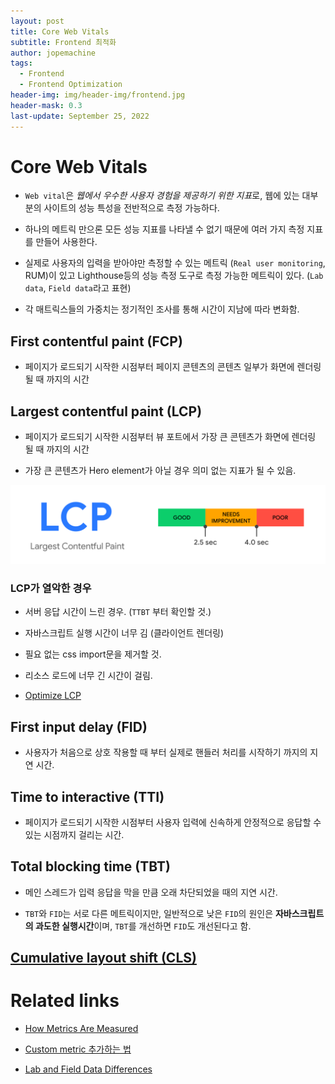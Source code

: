 ```yaml
---
layout: post
title: Core Web Vitals
subtitle: Frontend 최적화
author: jopemachine
tags:
  - Frontend
  - Frontend Optimization
header-img: img/header-img/frontend.jpg
header-mask: 0.3
last-update: September 25, 2022
---
```


# Core Web Vitals

- `Web vital`은 *웹에서 우수한 사용자 경험을 제공하기 위한 지표*로, 웹에 있는 대부분의 사이트의 성능 특성을 전반적으로 측정 가능하다.

- 하나의 메트릭 만으론 모든 성능 지표를 나타낼 수 없기 때문에 여러 가지 측정 지표를 만들어 사용한다.

- 실제로 사용자의 입력을 받아야만 측정할 수 있는 메트릭 (`Real user monitoring`, RUM)이 있고 Lighthouse등의 성능 측정 도구로 측정 가능한 메트릭이 있다. (`Lab data`, `Field data`라고 표현)

- 각 매트릭스들의 가중치는 정기적인 조사를 통해 시간이 지남에 따라 변화함.

## First contentful paint (FCP)

- 페이지가 로드되기 시작한 시점부터 페이지 콘텐츠의 콘텐츠 일부가 화면에 렌더링 될 때 까지의 시간

## Largest contentful paint (LCP)

- 페이지가 로드되기 시작한 시점부터 뷰 포트에서 가장 큰 콘텐츠가 화면에 렌더링 될 때 까지의 시간

- 가장 큰 콘텐츠가 Hero element가 아닐 경우 의미 없는 지표가 될 수 있음.

![](/img/posts/Frontend-Performance/2021-11-21-Core-Web-Vitals/elqsdYqQEefWJbUM2qMO.svg)

### LCP가 열악한 경우

- 서버 응답 시간이 느린 경우. (`TTBT` 부터 확인할 것.)

- 자바스크립트 실행 시간이 너무 김 (클라이언트 렌더링)

- 필요 없는 css import문을 제거할 것.

- 리소스 로드에 너무 긴 시간이 걸림.

- [Optimize LCP](https://web.dev/optimize-lcp/)

## First input delay (FID)

- 사용자가 처음으로 상호 작용할 때 부터 실제로 핸들러 처리를 시작하기 까지의 지연 시간.

## Time to interactive (TTI)

- 페이지가 로드되기 시작한 시점부터 사용자 입력에 신속하게 안정적으로 응답할 수 있는 시점까지 걸리는 시간.

## Total blocking time (TBT)

- 메인 스레드가 입력 응답을 막을 만큼 오래 차단되었을 때의 지연 시간.

- `TBT`와 `FID`는 서로 다른 메트릭이지만, 일반적으로 낮은 `FID`의 원인은 **자바스크립트의 과도한 실행시간**이며, `TBT`를 개선하면 `FID`도 개선된다고 함.

## [Cumulative layout shift (CLS)](https://jopemachine.github.io/2021/11/21/Cls-Layout-Shift/)

# Related links

- [How Metrics Are Measured](https://web.dev/user-centric-performance-metrics/#how-metrics-are-measured)

- [Custom metric 추가하는 법](https://web.dev/custom-metrics/)

- [Lab and Field Data Differences](https://web.dev/lab-and-field-data-differences/)
